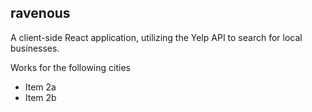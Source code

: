 ## ravenous

A client-side React application, utilizing the Yelp API to search for local businesses.

Works for the following cities

  * Item 2a
  * Item 2b
